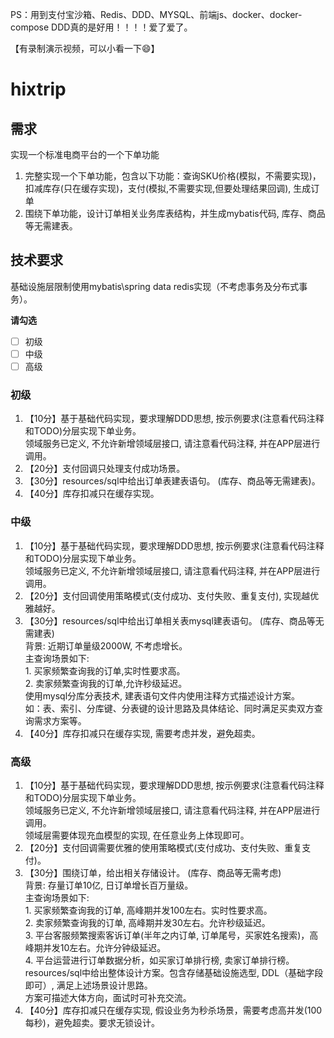 PS：用到支付宝沙箱、Redis、DDD、MYSQL、前端js、docker、docker-compose
DDD真的是好用！！！！爱了爱了。

【有录制演示视频，可以小看一下😄】


# hixtrip

## 需求

实现一个标准电商平台的一个下单功能

1. 完整实现一个下单功能，包含以下功能：查询SKU价格(模拟，不需要实现)，扣减库存(只在缓存实现)，支付(模拟,不需要实现,但要处理结果回调), 生成订单
2. 围绕下单功能，设计订单相关业务库表结构，并生成mybatis代码, 库存、商品等无需建表。

## 技术要求
基础设施层限制使用mybatis\spring data redis实现（不考虑事务及分布式事务）。 

**请勾选**
- [ ] 初级
- [ ] 中级
- [ ] 高级

### 初级
1. 【10分】基于基础代码实现，要求理解DDD思想, 按示例要求(注意看代码注释和TODO)分层实现下单业务。 \
          领域服务已定义, 不允许新增领域层接口, 请注意看代码注释, 并在APP层进行调用。 
2. 【20分】支付回调只处理支付成功场景。
3. 【30分】resources/sql中给出订单表建表语句。 (库存、商品等无需建表)。
4. 【40分】库存扣减只在缓存实现。

### 中级
1. 【10分】基于基础代码实现，要求理解DDD思想, 按示例要求(注意看代码注释和TODO)分层实现下单业务。 \
          领域服务已定义, 不允许新增领域层接口, 请注意看代码注释, 并在APP层进行调用。 
2. 【20分】支付回调使用策略模式(支付成功、支付失败、重复支付), 实现越优雅越好。
3. 【30分】resources/sql中给出订单相关表mysql建表语句。 (库存、商品等无需建表) \
          背景: 近期订单量级2000W, 不考虑增长。 \
          主查询场景如下:  \
          1. 买家频繁查询我的订单,实时性要求高。 \
          2. 卖家频繁查询我的订单,允许秒级延迟。\
          使用mysql分库分表技术, 建表语句文件内使用注释方式描述设计方案。 \
          如：表、索引、分库键、分表键的设计思路及具体结论、同时满足买卖双方查询需求方案等。
4. 【40分】库存扣减只在缓存实现, 需要考虑并发，避免超卖。

### 高级
1. 【10分】基于基础代码实现，要求理解DDD思想, 按示例要求(注意看代码注释和TODO)分层实现下单业务。 \
          领域服务已定义, 不允许新增领域层接口, 请注意看代码注释, 并在APP层进行调用。 \
          领域层需要体现充血模型的实现, 在任意业务上体现即可。
2. 【20分】支付回调需要优雅的使用策略模式(支付成功、支付失败、重复支付)。
3. 【30分】围绕订单，给出相关存储设计。 (库存、商品等无需考虑) \
          背景: 存量订单10亿, 日订单增长百万量级。 \
          主查询场景如下:  \
          1. 买家频繁查询我的订单, 高峰期并发100左右。实时性要求高。 \
          2. 卖家频繁查询我的订单, 高峰期并发30左右。允许秒级延迟。 \
          3. 平台客服频繁搜索客诉订单(半年之内订单, 订单尾号，买家姓名搜索)，高峰期并发10左右。允许分钟级延迟。 \
          4. 平台运营进行订单数据分析，如买家订单排行榜, 卖家订单排行榜。 \
          resources/sql中给出整体设计方案。包含存储基础设施选型, DDL（基础字段即可）, 满足上述场景设计思路。 \
          方案可描述大体方向，面试时可补充交流。
4. 【40分】库存扣减只在缓存实现, 假设业务为秒杀场景，需要考虑高并发(100每秒)，避免超卖。要求无锁设计。
